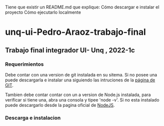Tiene que existir un README.md que explique:
Cómo descargar e instalar el proyecto
Cómo ejecutarlo localmente

# unq-ui-Pedro-Araoz-trabajo-final
## Trabajo  final integrador   UI- Unq ,  2022-1c

### Requerimientos
Debe contar con una version   de  git  instalada  en  su  sitema. Si no posee una puede  descargarla   e  instalar  una   siguiendo las  intruciones de la 
[página de GIT](https://git-scm.com/book/es/v2/Inicio---Sobre-el-Control-de-Versiones-Instalaci%C3%B3n-de-Git).

Tambien debe  contar  contar  con  un a  version  de Node.js instalada,  para  verificar  si tiene  una,     abra  una  consola y tipee 'node -v'. Si no esta  instalado  puede  descargarlo  desde  la  pagina  oficial  de  [NodeJS](https://nodejs.org/en/).




### Descarga e instalacion



